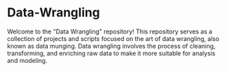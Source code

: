 # Data-Wrangling
Welcome to the "Data Wrangling" repository! This repository serves as a collection of projects and scripts focused on the art of data wrangling, also known as data munging. Data wrangling involves the process of cleaning, transforming, and enriching raw data to make it more suitable for analysis and modeling.
